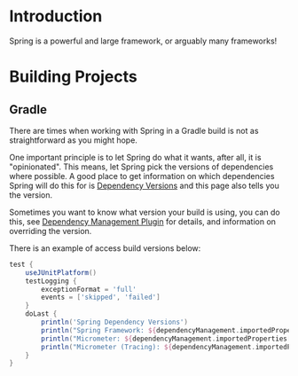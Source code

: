 # Introduction
Spring is a powerful and large framework, or arguably many frameworks!

# Building Projects

## Gradle
There are times when working with Spring in a Gradle build is not as straightforward as you might hope.

One important principle is to let Spring do what it wants, after all, it is "opinionated". This means, let Spring pick the versions of dependencies where possible. A good place to get information on which dependencies Spring will do this for is [Dependency Versions](https://docs.spring.io/spring-boot/docs/current/reference/html/dependency-versions.html#appendix.dependency-versions) and this page also tells you the version.

Sometimes you want to know what version your build is using, you can do this, see [Dependency Management Plugin](https://docs.spring.io/dependency-management-plugin/docs/current/reference/html/#accessing-properties) for details, and information on overriding the version.

There is an example of access build versions below:

```groovy
test {
    useJUnitPlatform()
    testLogging {
        exceptionFormat = 'full'
        events = ['skipped', 'failed']
    }
    doLast {
        println('Spring Dependency Versions')
        println("Spring Framework: ${dependencyManagement.importedProperties['spring-framework.version']}")
        println("Micrometer: ${dependencyManagement.importedProperties['micrometer.version']}")
        println("Micrometer (Tracing): ${dependencyManagement.importedProperties['micrometer-tracing.version']}")
    }
}
```
